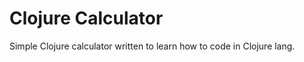 Clojure Calculator
==================

Simple Clojure calculator written to learn how to code in Clojure lang.
